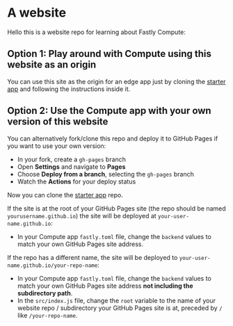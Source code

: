 # A website

Hello this is a website repo for learning about Fastly Compute: 

## Option 1: Play around with Compute using this website as an origin

You can use this site as the origin for an edge app just by cloning the [starter app](https://github.com/glitchdotcom/learn-compute) and following the instructions inside it.

## Option 2: Use the Compute app with your own version of this website

You can alternatively fork/clone this repo and deploy it to GitHub Pages if you want to use your own version:

* In your fork, create a `gh-pages` branch
* Open **Settings** and navigate to **Pages**
* Choose **Deploy from a branch**, selecting the `gh-pages` branch
* Watch the **Actions** for your deploy status

Now you can clone the [starter app](https://github.com/glitchdotcom/learn-compute) repo.

If the site is at the root of your GitHub Pages site (the repo should be named `yourusername.github.io`) the site will be deployed at `your-user-name.github.io`:

* In your Compute app `fastly.toml` file, change the `backend` values to match your own GitHub Pages site address.

If the repo has a different name, the site will be deployed to `your-user-name.github.io/your-repo-name`:

* In your Compute app  `fastly.toml` file, change the `backend` values to match your own GitHub Pages site address **not including the subdirectory path**.
* In the `src/index.js` file, change the `root` variable to the name of your website repo / subdirectory your GitHub Pages site is at, preceded by `/` like `/your-repo-name`.

